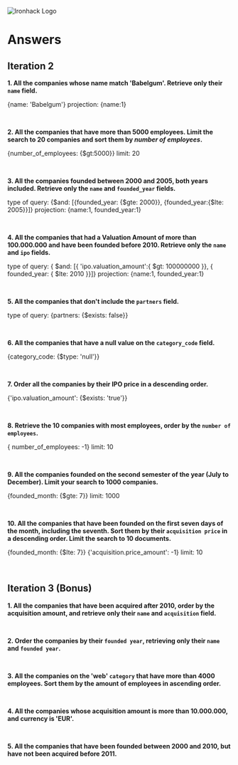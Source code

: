 ![Ironhack Logo](https://i.imgur.com/1QgrNNw.png)

# Answers

## Iteration 2

**1. All the companies whose name match 'Babelgum'. Retrieve only their `name` field.**

{name: 'Babelgum'}
projection: {name:1}

<br>

**2. All the companies that have more than 5000 employees. Limit the search to 20 companies and sort them by *number of employees*.**

{number_of_employees: {$gt:5000}}
limit: 20

<br>

**3. All the companies founded between 2000 and 2005, both years included. Retrieve only the `name` and `founded_year` fields.**

type of query: {$and: [{founded_year: {$gte: 2000}}, {founded_year:{$lte: 2005}}]}
projection: {name:1, founded_year:1}

<br>

**4. All the companies that had a Valuation Amount of more than 100.000.000 and have been founded before 2010. Retrieve only the `name` and `ipo` fields.**

type of query: { $and: [{ 'ipo.valuation_amount':{ $gt: 100000000 }}, { founded_year: { $lte: 2010 }}]}
projection: {name:1, founded_year:1}

<br>

**5. All the companies that don't include the `partners` field.**

type of query: {partners: {$exists: false}}


<br>

**6. All the companies that have a null value on the `category_code` field.**

{category_code: {$type: 'null'}}

<br>

**7. Order all the companies by their IPO price in a descending order.**

{'ipo.valuation_amount': {$exists: 'true'}}

<br>

**8. Retrieve the 10 companies with most employees, order by the `number of employees`.**

{
number_of_employees: -1}
limit: 10

<br>

**9. All the companies founded on the second semester of the year (July to December). Limit your search to 1000 companies.**

{founded_month: {$gte: 7}}
limit: 1000

<br>

**10. All the companies that have been founded on the first seven days of the month, including the seventh. Sort them by their `acquisition price` in a descending order. Limit the search to 10 documents.**

{founded_month: {$lte: 7}}
{'acquisition.price_amount': -1}
limit: 10

<br>

## Iteration 3 (Bonus)

**1. All the companies that have been acquired after 2010, order by the acquisition amount, and retrieve only their `name` and `acquisition` field.**

<!-- Your Query Goes Here -->

<br>

**2. Order the companies by their `founded year`, retrieving only their `name` and `founded year`.**

<!-- Your Query Goes Here -->

<br>

**3. All the companies on the 'web' `category` that have more than 4000 employees. Sort them by the amount of employees in ascending order.**

<!-- Your Query Goes Here -->

<br>

**4. All the companies whose acquisition amount is more than 10.000.000, and currency is 'EUR'.**

<!-- Your Query Goes Here -->

<br>

**5. All the companies that have been founded between 2000 and 2010, but have not been acquired before 2011.**

<!-- Your Query Goes Here -->

<br>
